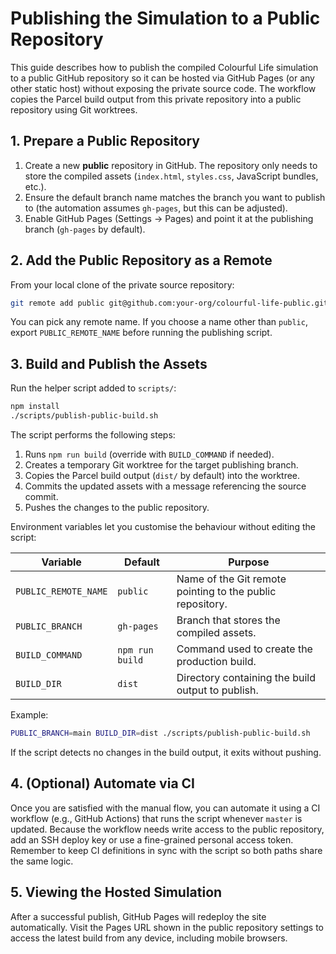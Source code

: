 # Publishing the Simulation to a Public Repository

This guide describes how to publish the compiled Colourful Life simulation to a
public GitHub repository so it can be hosted via GitHub Pages (or any other
static host) without exposing the private source code. The workflow copies the
Parcel build output from this private repository into a public repository using
Git worktrees.

## 1. Prepare a Public Repository

1. Create a new **public** repository in GitHub. The repository only needs to
   store the compiled assets (`index.html`, `styles.css`, JavaScript bundles,
   etc.).
2. Ensure the default branch name matches the branch you want to publish to
   (the automation assumes `gh-pages`, but this can be adjusted).
3. Enable GitHub Pages (Settings → Pages) and point it at the publishing branch
   (`gh-pages` by default).

## 2. Add the Public Repository as a Remote

From your local clone of the private source repository:

```bash
git remote add public git@github.com:your-org/colourful-life-public.git
```

You can pick any remote name. If you choose a name other than `public`, export
`PUBLIC_REMOTE_NAME` before running the publishing script.

## 3. Build and Publish the Assets

Run the helper script added to `scripts/`:

```bash
npm install
./scripts/publish-public-build.sh
```

The script performs the following steps:

1. Runs `npm run build` (override with `BUILD_COMMAND` if needed).
2. Creates a temporary Git worktree for the target publishing branch.
3. Copies the Parcel build output (`dist/` by default) into the worktree.
4. Commits the updated assets with a message referencing the source commit.
5. Pushes the changes to the public repository.

Environment variables let you customise the behaviour without editing the
script:

| Variable             | Default         | Purpose                                                   |
| -------------------- | --------------- | --------------------------------------------------------- |
| `PUBLIC_REMOTE_NAME` | `public`        | Name of the Git remote pointing to the public repository. |
| `PUBLIC_BRANCH`      | `gh-pages`      | Branch that stores the compiled assets.                   |
| `BUILD_COMMAND`      | `npm run build` | Command used to create the production build.              |
| `BUILD_DIR`          | `dist`          | Directory containing the build output to publish.         |

Example:

```bash
PUBLIC_BRANCH=main BUILD_DIR=dist ./scripts/publish-public-build.sh
```

If the script detects no changes in the build output, it exits without pushing.

## 4. (Optional) Automate via CI

Once you are satisfied with the manual flow, you can automate it using a CI
workflow (e.g., GitHub Actions) that runs the script whenever `master` is
updated. Because the workflow needs write access to the public repository, add
an SSH deploy key or use a fine-grained personal access token. Remember to keep
CI definitions in sync with the script so both paths share the same logic.

## 5. Viewing the Hosted Simulation

After a successful publish, GitHub Pages will redeploy the site automatically.
Visit the Pages URL shown in the public repository settings to access the
latest build from any device, including mobile browsers.
